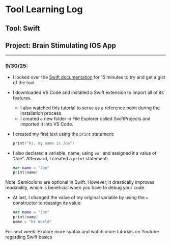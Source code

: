 # Tool Learning Log

## Tool: **Swift**

## Project: **Brain Stimulating IOS App**

---

### 9/30/25:
* I looked over the [Swift documentation](https://www.swift.org/documentation/) for 15 minutes to try and get a gist of the tool

* I downloaded VS Code and installed a Swift extension to import all of its features.
    * I also watched this [tutorial](https://www.youtube.com/watch?v=J239BhLvOCA) to serve as a reference point during the installation process.
    * I created a new folder in File Explorer called SwiftProjects and imported it into VS Code.
* I created my first text using the `print` statement:

    ``` Swift
    print("Hi, my name is Joe")
    ```
* I also declared a variable, name, using `var` and assigned it a value of "Joe". Afterward, I created a `print` statement:

    ``` Swift
    var name = "Joe"
    print(name)
    ```
Note: Semicolons are optional in Swift. However, it drastically improves readability, which is beneficial when you have to debug your code.

* At last, I changed the value of my original variable by using the `=` constructor to reassign its value:

    ``` Swift
    var name = "Joe"
    print(name)
    name = "Hi World"
    ```

For next week: Explore more syntax and watch more tutorials on Youtube regarding Swift basics


<!--
* Links you used today (websites, videos, etc)
* Things you tried, progress you made, etc
* Challenges, a-ha moments, etc
* Questions you still have
* What you're going to try next
-->
